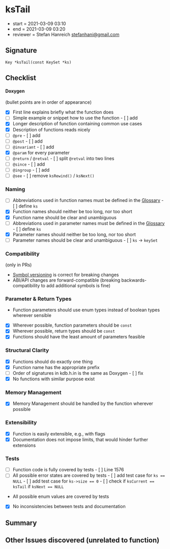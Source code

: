 # ksTail

- start = 2021-03-09 03:10
- end = 2021-03-09 03:20
- reviewer = Stefan Hanreich <stefanhani@gmail.com>

## Signature

`Key *ksTail(const KeySet *ks)`

## Checklist

#### Doxygen

(bullet points are in order of appearance)

- [x] First line explains briefly what the function does
- [ ] Simple example or snippet how to use the function
      - [ ] add
- [x] Longer description of function containing common use cases
- [x] Description of functions reads nicely
- [ ] `@pre`
      - [ ] add
- [ ] `@post`
      - [ ] add
- [ ] `@invariant`
      - [ ] add
- [x] `@param` for every parameter
- [ ] `@return` / `@retval`
      - [ ] split `@retval` into two lines
- [ ] `@since`
      - [ ] add
- [ ] `@ingroup`
      - [ ] add
- [ ] `@see`
      - [ ] remove `ksRewind()` / `ksNext()`

### Naming

- [ ] Abbreviations used in function names must be defined in the
      [Glossary](/doc/help/elektra-glossary.md)
      - [ ] define `ks`
- [x] Function names should neither be too long, nor too short
- [x] Function name should be clear and unambiguous
- [ ] Abbreviations used in parameter names must be defined in the
      [Glossary](/doc/help/elektra-glossary.md)
      - [ ] define `ks`
- [x] Parameter names should neither be too long, nor too short
- [ ] Parameter names should be clear and unambiguous
      - [ ] `ks` -> `keySet`

### Compatibility

(only in PRs)

- [Symbol versioning](/doc/dev/symbol-versioning.md)
      is correct for breaking changes
- ABI/API changes are forward-compatible (breaking backwards-compatibility
      to add additional symbols is fine)

### Parameter & Return Types

- Function parameters should use enum types instead of boolean types
      wherever sensible
- [x] Wherever possible, function parameters should be `const`
- [x] Wherever possible, return types should be `const`
- [x] Functions should have the least amount of parameters feasible

### Structural Clarity

- [x] Functions should do exactly one thing
- [x] Function name has the appropriate prefix
- [ ] Order of signatures in kdb.h.in is the same as Doxygen
      - [ ] fix
- [x] No functions with similar purpose exist

### Memory Management

- [x] Memory Management should be handled by the function wherever possible

### Extensibility

- [x] Function is easily extensible, e.g., with flags
- [x] Documentation does not impose limits, that would hinder further extensions

### Tests

- [ ] Function code is fully covered by tests
      - [ ] Line 1576
- [ ] All possible error states are covered by tests
      - [ ] add test case for `ks == NULL`
      - [ ] add test case for `ks->size == 0`
      - [ ] check if `ksCurrent == ksTail` if `ksNext == NULL`
- All possible enum values are covered by tests
- [x] No inconsistencies between tests and documentation

## Summary

## Other Issues discovered (unrelated to function)
